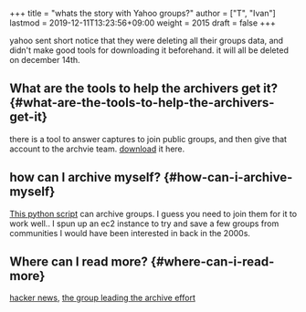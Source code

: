 +++
title = "whats the story with Yahoo groups?"
author = ["T", "Ivan"]
lastmod = 2019-12-11T13:23:56+09:00
weight = 2015
draft = false
+++

yahoo sent short notice that they were deleting all their groups
data, and didn't make good tools for downloading it beforehand.
it will all be deleted on december 14th.


## What are the tools to help the archivers get it? {#what-are-the-tools-to-help-the-archivers-get-it}

there is a tool to answer captures to join public groups, and then
give that account to the archvie team.
[download](https://github.com/davidferguson/yahoogroups-joiner/archive/master.zip) it here.


## how can I archive myself? {#how-can-i-archive-myself}

[This python script](https://github.com/IgnoredAmbience/yahoo-group-archiver) can archive groups. I guess you need to join
them for it to work well.. I spun up an ec2 instance to try and
save a few groups from communities I would have been interested in
back in the 2000s.


## Where can I read more? {#where-can-i-read-more}

[hacker news](https://news.ycombinator.com/item?id=21737696), [the group leading the archive effort](https://modsandmembersblog.wordpress.com/2019/12/08/verizon-yahoo-bad-form/)
